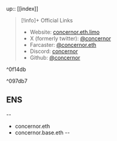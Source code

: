 up:: [[index]]


> [!info]+ Official Links
> - Website: [concernor.eth.limo](https://concernor.eth.limo/)
> - X (formerly twitter): [@concernor](https://x.com/concernor)
> - Farcaster: [@concernor.eth](https://warpcast.com/concernor.eth)
> - Discord: [concernor](https://discord.gg/JBdqYQqwZs)
> - Github: [@concernor](https://github.com/concernor)

^0f14db

^097db7
## ENS

--
- concernor.eth 
- concernor.base.eth
--